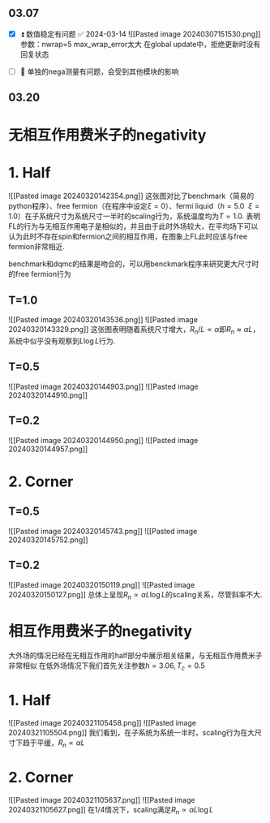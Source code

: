## 03.07
- [x] ⏫ 数值稳定有问题 ✅ 2024-03-14
![[Pasted image 20240307151530.png]]
参数：nwrap=5
max_wrap_error太大
在global update中，拒绝更新时没有回复状态

- [ ] 🔼 单独的nega测量有问题，会受到其他模块的影响


## 03.20
# 无相互作用费米子的negativity

# 1. Half
![[Pasted image 20240320142354.png]]
这张图对比了benchmark（简易的python程序）、free fermion（在程序中设定$\xi=0$）、fermi liquid（$h=5.0 \ \ \xi=1.0$）在子系统尺寸为系统尺寸一半时的scaling行为，系统温度均为$T = 1.0$.
表明FL的行为与无相互作用电子是相似的，并且由于此时外场较大，在平均场下可以认为此时不存在spin和fermion之间的相互作用，在图象上FL此时应该与free fermion非常相近.

benchmark和dqmc的结果是吻合的，可以用benckmark程序来研究更大尺寸时的free fermion行为

## T=1.0
![[Pasted image 20240320143536.png]]
![[Pasted image 20240320143329.png]]
这张图表明随着系统尺寸增大，$R_n / L \propto \alpha$即$R_n \approx \alpha L$，系统中似乎没有观察到$L \log L$行为.

## T=0.5
![[Pasted image 20240320144903.png]]
![[Pasted image 20240320144910.png]]

## T=0.2
![[Pasted image 20240320144950.png]]
![[Pasted image 20240320144957.png]]



# 2. Corner
## T=0.5
![[Pasted image 20240320145743.png]]
![[Pasted image 20240320145752.png]]
## T=0.2
![[Pasted image 20240320150119.png]]
![[Pasted image 20240320150127.png]]
总体上呈现$R_n \propto \alpha L \log L$的scaling关系，尽管斜率不大.


# 相互作用费米子的negativity
大外场的情况已经在无相互作用的half部分中展示相关结果，与无相互作用费米子非常相似
在低外场情况下我们首先关注参数$h = 3.06, T_c = 0.5$
# 1. Half
![[Pasted image 20240321105458.png]]
![[Pasted image 20240321105504.png]]
我们看到，在子系统为系统一半时，scaling行为在大尺寸下趋于平缓，$R_n \propto \alpha L$

# 2. Corner
![[Pasted image 20240321105637.png]]
![[Pasted image 20240321105627.png]]
在1/4情况下，scaling满足$R_n \propto \alpha L \log L$
